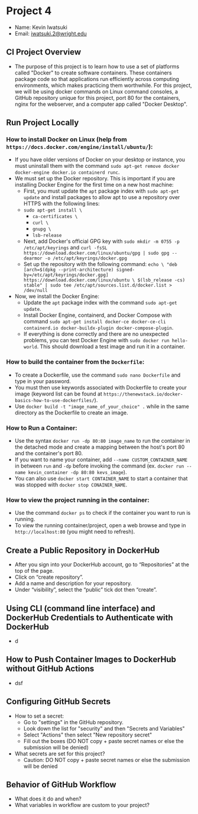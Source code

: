 # Project 4
- Name: Kevin Iwatsuki
- Email: iwatsuki.2@wright.edu
## CI Project Overview
- The purpose of this project is to learn how to use a set of platforms called "Docker" to create software containers. These containers package code so that applications run efficiently across computing environments, which makes practicing them worthwhile. For this project, we will be using docker commands on Linux command consoles, a GitHub repository unique for this project, port 80 for the containers, nginx for the webserver, and a computer app called "Docker Desktop".
## Run Project Locally
### How to install Docker on Linux (help from `https://docs.docker.com/engine/install/ubuntu/`):
  - If you have older versions of Docker on your desktop or instance, you must uninstall them with the command `sudo apt-get remove docker docker-engine docker.io containerd runc`.
  - We must set up the Docker repository. This is important if you are installing Docker Engine for the first time on a new host machine:
    - First, you must update the `apt` package index with `sudo apt-get update` and install packages to allow apt to use a repository over HTTPS with the following lines:
    - `sudo apt-get install \`
      - `ca-certificates \`
      - `curl \`
      - `gnupg \`
      - `lsb-release`
    - Next, add Docker's official GPG key with `sudo mkdir -m 0755 -p /etc/apt/keyrings` and `curl -fsSL https://download.docker.com/linux/ubuntu/gpg | sudo gpg --dearmor -o /etc/apt/keyrings/docker.gpg`
    - Set up the repository with the following command: `echo \
  "deb [arch=$(dpkg --print-architecture) signed-by=/etc/apt/keyrings/docker.gpg] https://download.docker.com/linux/ubuntu \
  $(lsb_release -cs) stable" | sudo tee /etc/apt/sources.list.d/docker.list > /dev/null`
  - Now, we install the Docker Engine:
    - Update the `apt` package index with the command `sudo apt-get update`.
    - Install Docker Engine, containerd, and Docker Compose with command `sudo apt-get install docker-ce docker-ce-cli containerd.io docker-buildx-plugin docker-compose-plugin`.
    - If everything is done correctly and there are no unexpected problems, you can test Docker Engine with `sudo docker run hello-world`. This should download a test image and run it in a container.
### How to build the container from the `Dockerfile`:
  - To create a Dockerfile, use the command `sudo nano Dockerfile` and type in your password.
  - You must then use keywords associated with Dockerfile to create your image (keyword list can be found at `https://thenewstack.io/docker-basics-how-to-use-dockerfiles/`).
  - Use `docker build -t "image_name_of_your_choice" .` while in the same directory as the Dockerfile to create an image.
### How to Run a Container:
  - Use the syntax `docker run -dp 80:80 image_name` to run the container in the detached mode and create a mapping between the host's port 80 and the container's port 80.
  - If you want to name your container, add `--name CUSTOM_CONTAINER_NAME` in between `run` and `-dp` before invoking the command (ex. `docker run --name kevin_container -dp 80:80 kevs_image`).
  - You can also use `docker start CONTAINER_NAME` to start a container that was stopped with `docker stop CONAINER_NAME`.
### How to view the project running in the container:
  - Use the command `docker ps` to check if the container you want to run is running.
  - To view the running container/project, open a web browse and type in `http://localhost:80` (you might need to refresh).
## Create a Public Repository in DockerHub
- After you sign into your DockerHub account, go to “Repositories” at the top of the page.
- Click on “create repository”.
- Add a name and description for your repository.
- Under “visibility”, select the “public” tick dot then “create”.
## Using CLI (command line interface) and DockerHub Credentials to Authenticate with DockerHub
- d
## How to Push Container Images to DockerHub without GitHub Actions
- dsf
## Configuring GitHub Secrets
- How to set a secret:
  - Go to "settings" in the GitHub repository.
  - Look down the list for "security" and then "Secrets and Variables"
  - Select "Actions" then select "New repository secret"
  - Fill out the boxes (DO NOT copy + paste secret names or else the submission will be denied)
- What secrets are set for this project?
  - Caution: DO NOT copy + paste secret names or else the submission will be denied
## Behavior of GitHub Workflow
- What does it do and when?
- What variables in workflow are custom to your project?
